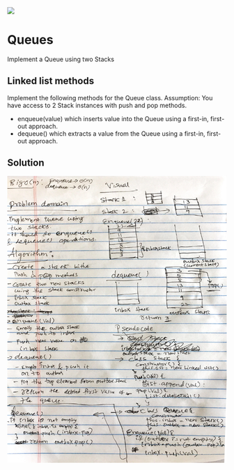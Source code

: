 <img src="https://travis-ci.com/mrebb/data-structures-and-algorithms.svg?branch=queue_with_stacks">

# Queues
Implement a Queue using two Stacks

## Linked list methods
Implement the following methods for the Queue class. Assumption: You have access to 2 Stack instances with push and pop methods.

* enqueue(value) which inserts value into the Queue using a first-in, first-out approach.
* dequeue() which extracts a value from the Queue using a first-in, first-out approach.

## Solution
<img src = "./assets/queue_with_stacks_pseudocode.JPG">